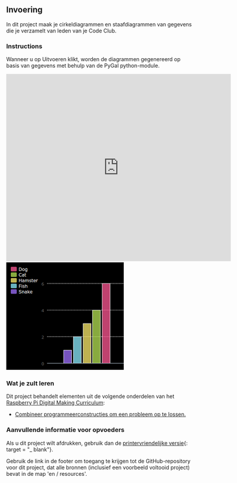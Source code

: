 ## Invoering

In dit project maak je cirkeldiagrammen en staafdiagrammen van gegevens die je verzamelt van leden van je Code Club.

### Instructions

Wanneer u op Uitvoeren klikt, worden de diagrammen gegenereerd op basis van gegevens met behulp van de PyGal python-module.

<div class="trinket">
  <iframe src="https://trinket.io/embed/python/70d24d92b8?outputOnly=true&start=result" width="600" height="500" frameborder="0" marginwidth="0" marginheight="0" allowfullscreen>
  </iframe>
  <img src="images/pets-finished.png">
</div>

### Wat je zult leren

Dit project behandelt elementen uit de volgende onderdelen van het [Raspberry Pi Digital Making Curriculum](http://rpf.io/curriculum):

+ [Combineer programmeerconstructies om een ​​probleem op te lossen.](https://www.raspberrypi.org/curriculum/programming/builder/)

### Aanvullende informatie voor opvoeders

Als u dit project wilt afdrukken, gebruik dan de [printervriendelijke versie](https://projects.raspberrypi.org/en/projects/about-me/print){: target = "_ blank"}.

Gebruik de link in de footer om toegang te krijgen tot de GitHub-repository voor dit project, dat alle bronnen (inclusief een voorbeeld voltooid project) bevat in de map 'en / resources'.